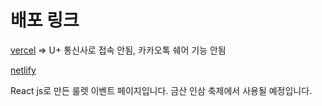 # 배포 링크

[vercel](https://roulette-with-react.vercel.app/) => U+ 통신사로 접속 안됨, 카카오톡 쉐어 기능 안됨

[netlify](https://splendorous-basbousa-7ba4a5.netlify.app/)

React js로 만든 룰렛 이벤트 페이지입니다.
금산 인삼 축제에서 사용될 예정입니다.
